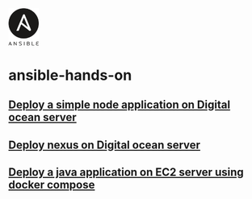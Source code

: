 <img width="60" src="images/ansible.svg"/>

# ansible-hands-on

## [Deploy a simple node application on Digital ocean server](https://github.com/hotiaDiallo/ansible-hands-on/tree/main/deploy-nodejs-app)

## [Deploy nexus on Digital ocean server](https://github.com/hotiaDiallo/ansible-hands-on/tree/main/diploy-nexus)

## [Deploy a java application on EC2 server using docker compose](https://github.com/hotiaDiallo/ansible-hands-on/tree/main/run-docker)
